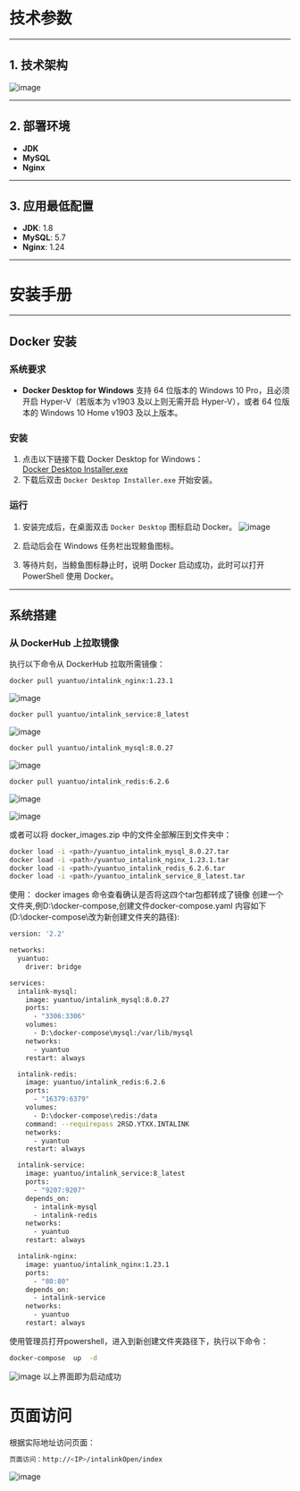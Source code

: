 # 技术参数

---

## 1. 技术架构
![image](https://github.com/user-attachments/assets/ac2e8b81-ae2a-4994-b3bd-22e1960d5a9c)

---

## 2. 部署环境

- **JDK**  
- **MySQL**  
- **Nginx**  

---

## 3. 应用最低配置

- **JDK**: 1.8  
- **MySQL**: 5.7  
- **Nginx**: 1.24  

---

# 安装手册

---

## Docker 安装

### 系统要求

- **Docker Desktop for Windows** 支持 64 位版本的 Windows 10 Pro，且必须开启 Hyper-V（若版本为 v1903 及以上则无需开启 Hyper-V），或者 64 位版本的 Windows 10 Home v1903 及以上版本。

### 安装

1. 点击以下链接下载 Docker Desktop for Windows：  
   [Docker Desktop Installer.exe](https://desktop.docker.com/win/main/amd64/Docker%20Desktop%20Installer.exe)  
2. 下载后双击 `Docker Desktop Installer.exe` 开始安装。

### 运行

1. 安装完成后，在桌面双击 `Docker Desktop` 图标启动 Docker。  ![image](https://github.com/user-attachments/assets/9eb4590f-59fe-4067-82c6-c1891ccd5975)

2. 启动后会在 Windows 任务栏出现鲸鱼图标。  
3. 等待片刻，当鲸鱼图标静止时，说明 Docker 启动成功，此时可以打开 PowerShell 使用 Docker。

---

## 系统搭建

### 从 DockerHub 上拉取镜像

执行以下命令从 DockerHub 拉取所需镜像：

```bash
docker pull yuantuo/intalink_nginx:1.23.1
```
![image](https://github.com/user-attachments/assets/adc2a0c3-2578-48c6-852a-b73c08ffd4f2)
```bash
docker pull yuantuo/intalink_service:8_latest
```
![image](https://github.com/user-attachments/assets/80c0a2ab-71c4-402d-9eed-aa747c2915dd)

```bash
docker pull yuantuo/intalink_mysql:8.0.27
```
![image](https://github.com/user-attachments/assets/ddc59731-4cab-4932-b4b4-59e421416176)

```bash
docker pull yuantuo/intalink_redis:6.2.6
```
![image](https://github.com/user-attachments/assets/a962be6e-dacd-4c4a-86fa-c64cfaa24a49)

![image](https://github.com/user-attachments/assets/6dfc98ea-1a6d-4076-b041-c3f0f43990c4)


或者可以将 docker_images.zip 中的文件全部解压到文件夹中：

```bash
docker load -i <path>/yuantuo_intalink_mysql_8.0.27.tar
docker load -i <path>/yuantuo_intalink_nginx_1.23.1.tar
docker load -i <path>/yuantuo_intalink_redis_6.2.6.tar
docker load -i <path>/yuantuo_intalink_service_8_latest.tar
```

使用： docker images 命令查看确认是否将这四个tar包都转成了镜像
创建一个文件夹,例D:\docker-compose,创建文件docker-compose.yaml  内容如下(D:\docker-compose\改为新创建文件夹的路径):

```bash
version: '2.2'

networks:
  yuantuo:
    driver: bridge

services:
  intalink-mysql:
    image: yuantuo/intalink_mysql:8.0.27
    ports:
      - "3306:3306"
    volumes:
      - D:\docker-compose\mysql:/var/lib/mysql
    networks:
      - yuantuo
    restart: always

  intalink-redis:
    image: yuantuo/intalink_redis:6.2.6
    ports:
      - "16379:6379"
    volumes:
      - D:\docker-compose\redis:/data
    command: --requirepass 2RSD.YTXX.INTALINK
    networks:
      - yuantuo
    restart: always

  intalink-service:
    image: yuantuo/intalink_service:8_latest
    ports:
      - "9207:9207"
    depends_on:
      - intalink-mysql
      - intalink-redis
    networks:
      - yuantuo
    restart: always

  intalink-nginx:
    image: yuantuo/intalink_nginx:1.23.1
    ports:
      - "80:80"
    depends_on:
      - intalink-service
    networks:
      - yuantuo
    restart: always
```
使用管理员打开powershell，进入到新创建文件夹路径下，执行以下命令：
```bash
docker-compose  up  -d
```

![image](https://github.com/user-attachments/assets/4f14c4c1-02e3-4f6c-a38f-b1c9d0925c82)
以上界面即为启动成功


# 页面访问

根据实际地址访问页面：
```bash
页面访问：http://<IP>/intalinkOpen/index
```

![image](https://github.com/user-attachments/assets/a0d20bc8-6cb0-43ec-b074-93cfbe5cf70c)






